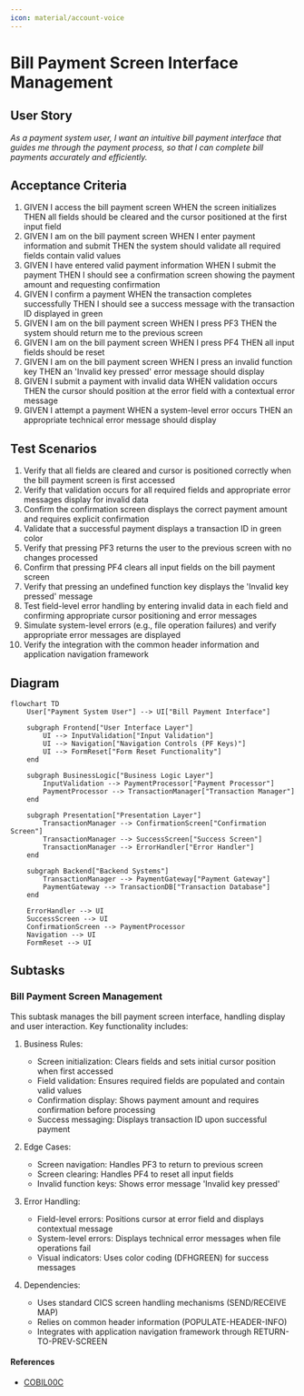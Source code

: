 ```yaml
---
icon: material/account-voice
---
```

# Bill Payment Screen Interface Management

## User Story
_As a payment system user, I want an intuitive bill payment interface that guides me through the payment process, so that I can complete bill payments accurately and efficiently._

## Acceptance Criteria
1. GIVEN I access the bill payment screen WHEN the screen initializes THEN all fields should be cleared and the cursor positioned at the first input field
2. GIVEN I am on the bill payment screen WHEN I enter payment information and submit THEN the system should validate all required fields contain valid values
3. GIVEN I have entered valid payment information WHEN I submit the payment THEN I should see a confirmation screen showing the payment amount and requesting confirmation
4. GIVEN I confirm a payment WHEN the transaction completes successfully THEN I should see a success message with the transaction ID displayed in green
5. GIVEN I am on the bill payment screen WHEN I press PF3 THEN the system should return me to the previous screen
6. GIVEN I am on the bill payment screen WHEN I press PF4 THEN all input fields should be reset
7. GIVEN I am on the bill payment screen WHEN I press an invalid function key THEN an 'Invalid key pressed' error message should display
8. GIVEN I submit a payment with invalid data WHEN validation occurs THEN the cursor should position at the error field with a contextual error message
9. GIVEN I attempt a payment WHEN a system-level error occurs THEN an appropriate technical error message should display

## Test Scenarios
1. Verify that all fields are cleared and cursor is positioned correctly when the bill payment screen is first accessed
2. Verify that validation occurs for all required fields and appropriate error messages display for invalid data
3. Confirm the confirmation screen displays the correct payment amount and requires explicit confirmation
4. Validate that a successful payment displays a transaction ID in green color
5. Verify that pressing PF3 returns the user to the previous screen with no changes processed
6. Confirm that pressing PF4 clears all input fields on the bill payment screen
7. Verify that pressing an undefined function key displays the 'Invalid key pressed' message
8. Test field-level error handling by entering invalid data in each field and confirming appropriate cursor positioning and error messages
9. Simulate system-level errors (e.g., file operation failures) and verify appropriate error messages are displayed
10. Verify the integration with the common header information and application navigation framework

## Diagram
```mermaid
flowchart TD
    User["Payment System User"] --> UI["Bill Payment Interface"]
    
    subgraph Frontend["User Interface Layer"]
        UI --> InputValidation["Input Validation"]
        UI --> Navigation["Navigation Controls (PF Keys)"]
        UI --> FormReset["Form Reset Functionality"]
    end
    
    subgraph BusinessLogic["Business Logic Layer"]
        InputValidation --> PaymentProcessor["Payment Processor"]
        PaymentProcessor --> TransactionManager["Transaction Manager"]
    end
    
    subgraph Presentation["Presentation Layer"]
        TransactionManager --> ConfirmationScreen["Confirmation Screen"]
        TransactionManager --> SuccessScreen["Success Screen"]
        TransactionManager --> ErrorHandler["Error Handler"]
    end
    
    subgraph Backend["Backend Systems"]
        TransactionManager --> PaymentGateway["Payment Gateway"]
        PaymentGateway --> TransactionDB["Transaction Database"]
    end
    
    ErrorHandler --> UI
    SuccessScreen --> UI
    ConfirmationScreen --> PaymentProcessor
    Navigation --> UI
    FormReset --> UI
```

## Subtasks
### Bill Payment Screen Management
This subtask manages the bill payment screen interface, handling display and user interaction. Key functionality includes:

1. Business Rules:
   - Screen initialization: Clears fields and sets initial cursor position when first accessed
   - Field validation: Ensures required fields are populated and contain valid values
   - Confirmation display: Shows payment amount and requires confirmation before processing
   - Success messaging: Displays transaction ID upon successful payment

2. Edge Cases:
   - Screen navigation: Handles PF3 to return to previous screen
   - Screen clearing: Handles PF4 to reset all input fields
   - Invalid function keys: Shows error message 'Invalid key pressed'

3. Error Handling:
   - Field-level errors: Positions cursor at error field and displays contextual message
   - System-level errors: Displays technical error messages when file operations fail
   - Visual indicators: Uses color coding (DFHGREEN) for success messages

4. Dependencies:
   - Uses standard CICS screen handling mechanisms (SEND/RECEIVE MAP)
   - Relies on common header information (POPULATE-HEADER-INFO)
   - Integrates with application navigation framework through RETURN-TO-PREV-SCREEN
#### References
- [COBIL00C](/COBIL00C.md)